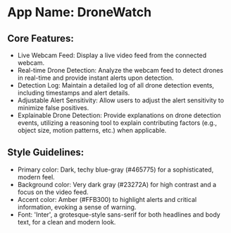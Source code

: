 # **App Name**: DroneWatch

## Core Features:

- Live Webcam Feed: Display a live video feed from the connected webcam.
- Real-time Drone Detection: Analyze the webcam feed to detect drones in real-time and provide instant alerts upon detection.
- Detection Log: Maintain a detailed log of all drone detection events, including timestamps and alert details.
- Adjustable Alert Sensitivity: Allow users to adjust the alert sensitivity to minimize false positives.
- Explainable Drone Detection: Provide explanations on drone detection events, utilizing a reasoning tool to explain contributing factors (e.g., object size, motion patterns, etc.) when applicable. 

## Style Guidelines:

- Primary color: Dark, techy blue-gray (#465775) for a sophisticated, modern feel.
- Background color: Very dark gray (#23272A) for high contrast and a focus on the video feed.
- Accent color: Amber (#FFB300) to highlight alerts and critical information, evoking a sense of warning.
- Font: 'Inter', a grotesque-style sans-serif for both headlines and body text, for a clean and modern look.